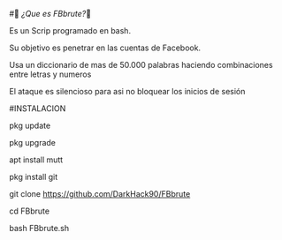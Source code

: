 #📱 _¿Que es FBbrute?_📱

Es un Scrip programado en bash.

Su objetivo es penetrar en las cuentas de Facebook.

Usa un diccionario de mas de 50.000 palabras haciendo combinaciones entre letras y numeros

El ataque es silencioso para asi no bloquear los inicios de sesión

#INSTALACION

pkg update

pkg upgrade

apt install mutt

pkg install git

git clone https://github.com/DarkHack90/FBbrute

cd FBbrute

bash FBbrute.sh
